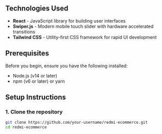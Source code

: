 ## Technologies Used

- **React** - JavaScript library for building user interfaces
- **Swiper.js** - Modern mobile touch slider with hardware accelerated transitions
- **Tailwind CSS** - Utility-first CSS framework for rapid UI development

## Prerequisites

Before you begin, ensure you have the following installed:
- Node.js (v14 or later)
- npm (v6 or later) or yarn

## Setup Instructions

### 1. Clone the repository

```bash
git clone https://github.com/your-username/redmi-ecommerce.git
cd redmi-ecommerce
